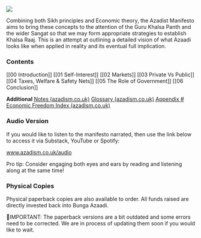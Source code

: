 


  ![](https://assets-global.website-files.com/615428d00a38282f31a53ba9/61891b920f44de164d7bde18_Asset%2033.svg)


Combining both Sikh principles and Economic theory, the Azadist Manifesto aims to bring these concepts to the attention of the Guru Khalsa Panth and the wider Sangat so that we may form appropriate strategies to establish Khalsa Raaj. This is an attempt at outlining a detailed vision of what Azaadi looks like when applied in reality and its eventual full implication.


### Contents

[[00 Introduction]]
[[01 Self-Interest]]
[[02 Markets]]
[[03 Private Vs Public]]
[[04 Taxes, Welfare & Safety Nets]]
[[05 The Role of Government]]
[[06 Conclusion]]

**Additional**
	[Notes (azadism.co.uk)](https://www.azadism.co.uk/notes)
	[Glossary (azadism.co.uk)](https://www.azadism.co.uk/glossary)
	[Appendix # Economic Freedom Index (azadism.co.uk)](https://www.azadism.co.uk/appendix)

### Audio Version

If you would like to listen to the manifesto narrated, then use the link below to access it via Substack, YouTube or Spotify:

www.azadism.co.uk/audio

Pro tip: Consider engaging both eyes and ears by reading and listening along at the same time! 

### Physical Copies

Physical paperback copies are also available to order. All funds raised are directly invested back into Bunga Azaadi.

🚩IMPORTANT: The paperback versions are a bit outdated and some errors need to be corrected. We are in process of updating them soon if you would like to wait.